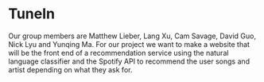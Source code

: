 # TuneIn

Our group members are Matthew Lieber, Lang Xu, Cam Savage, David Guo, Nick Lyu and Yunqing Ma. For our project we want to make a website that will be the front end of a recommendation service using the natural language classifier and the Spotify API to recommend the user songs and artist depending on what they ask for.
